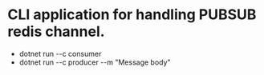 # CLI application for handling PUBSUB redis channel.

-  dotnet run --c consumer
-  dotnet run --c producer --m "Message body"
